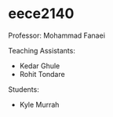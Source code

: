 # eece2140

Professor: Mohammad Fanaei

Teaching Assistants:
- Kedar Ghule
- Rohit Tondare

Students:
- Kyle Murrah

